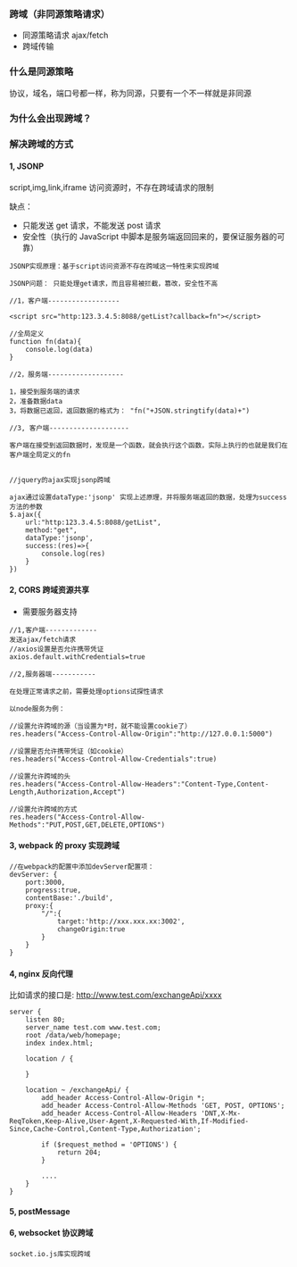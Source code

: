 ### 跨域（非同源策略请求）

-   同源策略请求 ajax/fetch
-   跨域传输

### 什么是同源策略

协议，域名，端口号都一样，称为同源，只要有一个不一样就是非同源

### 为什么会出现跨域？

### 解决跨域的方式

#### 1, JSONP

script,img,link,iframe 访问资源时，不存在跨域请求的限制

缺点：

-   只能发送 get 请求，不能发送 post 请求
-   安全性（执行的 JavaScript 中脚本是服务端返回回来的，要保证服务器的可靠）

```
JSONP实现原理：基于script访问资源不存在跨域这一特性来实现跨域

JSONP问题： 只能处理get请求，而且容易被拦截，篡改，安全性不高

//1，客户端------------------

<script src="http:123.3.4.5:8088/getList?callback=fn"></script>

//全局定义
function fn(data){
    console.log(data)
}

//2，服务端-------------------

1，接受到服务端的请求
2，准备数据data
3，将数据已返回，返回数据的格式为： "fn("+JSON.stringtify(data)+")

//3, 客户端--------------------

客户端在接受到返回数据时，发现是一个函数，就会执行这个函数，实际上执行的也就是我们在客户端全局定义的fn


//jquery的ajax实现jsonp跨域

ajax通过设置dataType:'jsonp' 实现上述原理，并将服务端返回的数据，处理为success方法的参数
$.ajax({
    url:"http:123.3.4.5:8088/getList",
    method:"get",
    dataType:'jsonp',
    success:(res)=>{
        console.log(res)
    }
})

```

#### 2, CORS 跨域资源共享

-   需要服务器支持

```
//1,客户端-------------
发送ajax/fetch请求
//axios设置是否允许携带凭证
axios.default.withCredentials=true

//2,服务器端-----------

在处理正常请求之前，需要处理options试探性请求

以node服务为例：

//设置允许跨域的源（当设置为*时，就不能设置cookie了）
res.headers("Access-Control-Allow-Origin":"http://127.0.0.1:5000")

//设置是否允许携带凭证（如cookie）
res.headers("Access-Control-Allow-Credentials":true)

//设置允许跨域的头
res.headers("Access-Control-Allow-Headers":"Content-Type,Content-Length,Authorization,Accept")

//设置允许跨域的方式
res.headers("Access-Control-Allow-Methods":"PUT,POST,GET,DELETE,OPTIONS")

```

#### 3, webpack 的 proxy 实现跨域

```
//在webpack的配置中添加devServer配置项：
devServer: {
    port:3000,
    progress:true,
    contentBase:'./build',
    proxy:{
        "/":{
            target:'http://xxx.xxx.xx:3002',
            changeOrigin:true
        }
    }
}

```

#### 4, nginx 反向代理

比如请求的接口是: http://www.test.com/exchangeApi/xxxx

```
server {
    listen 80;
    server_name test.com www.test.com;
    root /data/web/homepage;
    index index.html;

    location / {

    }

    location ~ /exchangeApi/ {
        add_header Access-Control-Allow-Origin *;
        add_header Access-Control-Allow-Methods 'GET, POST, OPTIONS';
        add_header Access-Control-Allow-Headers 'DNT,X-Mx-ReqToken,Keep-Alive,User-Agent,X-Requested-With,If-Modified-Since,Cache-Control,Content-Type,Authorization';

        if ($request_method = 'OPTIONS') {
            return 204;
        }

        ....
    }
}
```

#### 5, postMessage

#### 6, websocket 协议跨域

```
socket.io.js库实现跨域
```

